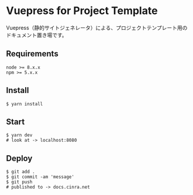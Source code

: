 # Vuepress for Project Template

Vuepress（静的サイトジェネレータ）による、プロジェクトテンプレート用のドキュメント置き場です。

## Requirements

```
node >= 8.x.x
npm >= 5.x.x
```

## Install

```shell
$ yarn install
```

## Start

```
$ yarn dev
# look at -> localhost:8080
```

## Deploy

```
$ git add .
$ git commit -am 'message'
$ git push
# published to -> docs.cinra.net
```
